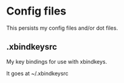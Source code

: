 # Config files

This persists my config files and/or dot files.

## .xbindkeysrc

My key bindings for use with xbindkeys.

It goes at ~/.xbindkeysrc

